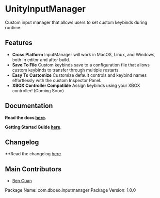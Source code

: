 # UnityInputManager

Custom input manager that allows users to set custom keybinds during runtime.

## Features
 - **Cross Platform** InputManager will work in MacOS, Linux, and Windows, both in editor and after build.
 - **Save To File** Custom keybinds save to a configuration file that allows custom keybinds to transfer through multiple restarts.
 - **Easy To Customize** Customize default controls and keybind names effortlessly with the custom Inspector Panel.
 - **XBOX Controller Compatible** Assign keybinds using your XBOX controller! (Coming Soon)

## Documentation

 **Read the docs [here](Assets/CustomInputManager/Docs/).**

 **Getting Started Guide [here](Assets/CustomInputManager/Docs/0%20Setup/GettingStarted.md).**

## Changelog

 **Read the changelog [here](CHANGELOG.md).
 
## Main Contributors
 - [Ben Cuan](https://github.com/dbqeo)

Package Name: com.dbqeo.inputmanager
Package Version: 1.0.0